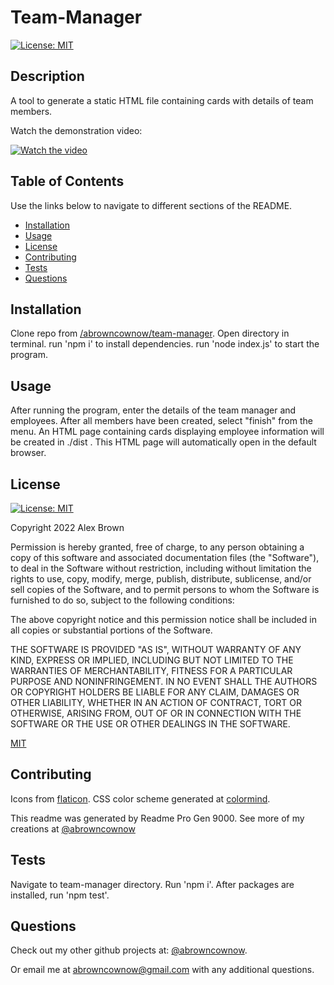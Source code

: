 
# Team-Manager
[![License: MIT](https://img.shields.io/badge/License-MIT-yellow.svg)](https://opensource.org/licenses/MIT)



## Description

  A tool to generate a static HTML file containing cards with details of team members.


  Watch the demonstration video:
  
   [![Watch the video](https://img.youtube.com/vi/7ILwonAf93A/0.jpg)](https://youtu.be/7ILwonAf93A)

## Table of Contents

  Use the links below to navigate to different sections of the README.

-   [Installation](#installation)
-   [Usage](#usage)
-   [License](#license)
-   [Contributing](#contributing)
-   [Tests](#tests)
-   [Questions](#questions)

## Installation

  Clone repo from [/abrowncownow/team-manager](https://github.com/abrowncownow/team-manager). Open directory in terminal. run 'npm i' to install dependencies. run 'node index.js' to start the program.

## Usage

  After running the program, enter the details of the team manager and employees. After all members have been created, select "finish" from the menu. An HTML page containing cards displaying employee information will be created in ./dist . This HTML page will automatically open in the default browser.

## License
  [![License: MIT](https://img.shields.io/badge/License-MIT-yellow.svg)](https://opensource.org/licenses/MIT)

  Copyright 2022 Alex Brown

  
Permission is hereby granted, free of charge, to any person obtaining a copy of this software and associated documentation files (the "Software"), to deal in the Software without restriction, including without limitation the rights to use, copy, modify, merge, publish, distribute, sublicense, and/or sell copies of the Software, and to permit persons to whom the Software is furnished to do so, subject to the following conditions:

The above copyright notice and this permission notice shall be included in all copies or substantial portions of the Software.

THE SOFTWARE IS PROVIDED "AS IS", WITHOUT WARRANTY OF ANY KIND, EXPRESS OR IMPLIED, INCLUDING BUT NOT LIMITED TO THE WARRANTIES OF MERCHANTABILITY, FITNESS FOR A PARTICULAR PURPOSE AND NONINFRINGEMENT. IN NO EVENT SHALL THE AUTHORS OR COPYRIGHT HOLDERS BE LIABLE FOR ANY CLAIM, DAMAGES OR OTHER LIABILITY, WHETHER IN AN ACTION OF CONTRACT, TORT OR OTHERWISE, ARISING FROM, OUT OF OR IN CONNECTION WITH THE SOFTWARE OR THE USE OR OTHER DEALINGS IN THE SOFTWARE.

[MIT](https://opensource.org/licenses/MIT)

## Contributing

  Icons from [flaticon](flaticon.com). CSS color scheme generated at [colormind](colormind.io).

  This readme was generated by Readme Pro Gen 9000. See more of my creations at [@abrowncownow](https://https://github.com/abrowncownow)

## Tests

  Navigate to team-manager directory. Run 'npm i'. After packages are installed, run 'npm test'.

## Questions

  Check out my other github projects at: [@abrowncownow](https://github.com/abrowncownow).

  Or email me at [abrowncownow@gmail.com](abrowncownow@gmail.com) with any additional questions.
